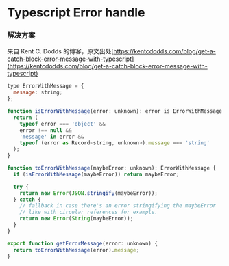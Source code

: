 # Typescript Error handle

### 解决方案

来自 Kent C. Dodds 的博客，原文出处[https://kentcdodds.com/blog/get-a-catch-block-error-message-with-typescript](https://kentcdodds.com/blog/get-a-catch-block-error-message-with-typescript)

```js
type ErrorWithMessage = {
  message: string;
};

function isErrorWithMessage(error: unknown): error is ErrorWithMessage {
  return (
    typeof error === 'object' &&
    error !== null &&
    'message' in error &&
    typeof (error as Record<string, unknown>).message === 'string'
  );
}

function toErrorWithMessage(maybeError: unknown): ErrorWithMessage {
  if (isErrorWithMessage(maybeError)) return maybeError;

  try {
    return new Error(JSON.stringify(maybeError));
  } catch {
    // fallback in case there's an error stringifying the maybeError
    // like with circular references for example.
    return new Error(String(maybeError));
  }
}

export function getErrorMessage(error: unknown) {
  return toErrorWithMessage(error).message;
}

```
